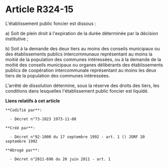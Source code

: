 # Article R324-15

L'établissement public foncier est dissous :

a) Soit de plein droit à l'expiration de la durée déterminée par la décision institutive ;

b) Soit à la demande des deux tiers au moins des conseils municipaux ou des établissements publics intercommunaux
représentant au moins la moitié de la population des communes intéressées, ou à la demande de la moitié des conseils
municipaux ou organes délibérants des établissements publics de coopération intercommunale représentant au moins les deux
tiers de la population des communes intéressées.

L'arrêté de dissolution détermine, sous la réserve des droits des tiers, les conditions dans lesquelles l'établissement
public foncier est liquidé.

**Liens relatifs à cet article**

	**Codifié par**:

	  - Décret n°73-1023 1973-11-08

	**Créé par**:

	  - Décret n°92-1000 du 17 septembre 1992 - art. 1 () JORF 20 septembre 1992

	**Abrogé par**:

	  - Décret n°2011-696 du 20 juin 2011 - art. 1
